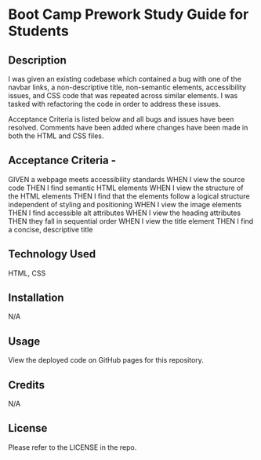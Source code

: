 # Boot Camp Prework Study Guide for Students

## Description

I was given an existing codebase which contained a bug with one of the navbar links, a non-descriptive title, non-semantic elements, accessibility issues, and CSS code that was repeated across similar elements.  I was tasked with refactoring the code in order to address these issues.

Acceptance Criteria is listed below and all bugs and issues have been resolved.  Comments have been added where changes have been made in both the HTML and CSS files.

## Acceptance Criteria -

GIVEN a webpage meets accessibility standards
WHEN I view the source code
THEN I find semantic HTML elements
WHEN I view the structure of the HTML elements
THEN I find that the elements follow a logical structure independent of styling and positioning
WHEN I view the image elements
THEN I find accessible alt attributes
WHEN I view the heading attributes
THEN they fall in sequential order
WHEN I view the title element
THEN I find a concise, descriptive title

## Technology Used
HTML, CSS

## Installation

N/A

## Usage

View the deployed code on GitHub pages for this repository.

## Credits

N/A

## License

Please refer to the LICENSE in the repo.
